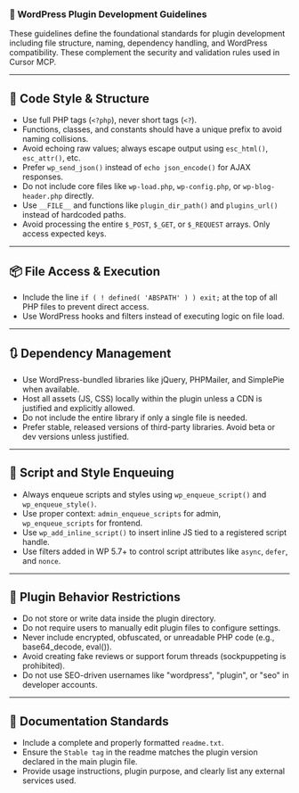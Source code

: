### 📘 WordPress Plugin Development Guidelines

These guidelines define the foundational standards for plugin development including file structure, naming, dependency handling, and WordPress compatibility. These complement the security and validation rules used in Cursor MCP.

---

## 🧱 Code Style & Structure

* Use full PHP tags (`<?php`), never short tags (`<?`).
* Functions, classes, and constants should have a unique prefix to avoid naming collisions.
* Avoid echoing raw values; always escape output using `esc_html()`, `esc_attr()`, etc.
* Prefer `wp_send_json()` instead of `echo json_encode()` for AJAX responses.
* Do not include core files like `wp-load.php`, `wp-config.php`, or `wp-blog-header.php` directly.
* Use `__FILE__` and functions like `plugin_dir_path()` and `plugins_url()` instead of hardcoded paths.
* Avoid processing the entire `$_POST`, `$_GET`, or `$_REQUEST` arrays. Only access expected keys.

---

## 📦 File Access & Execution

* Include the line `if ( ! defined( 'ABSPATH' ) ) exit;` at the top of all PHP files to prevent direct access.
* Use WordPress hooks and filters instead of executing logic on file load.

---

## 🔃 Dependency Management

* Use WordPress-bundled libraries like jQuery, PHPMailer, and SimplePie when available.
* Host all assets (JS, CSS) locally within the plugin unless a CDN is justified and explicitly allowed.
* Do not include the entire library if only a single file is needed.
* Prefer stable, released versions of third-party libraries. Avoid beta or dev versions unless justified.

---

## 🧪 Script and Style Enqueuing

* Always enqueue scripts and styles using `wp_enqueue_script()` and `wp_enqueue_style()`.
* Use proper context: `admin_enqueue_scripts` for admin, `wp_enqueue_scripts` for frontend.
* Use `wp_add_inline_script()` to insert inline JS tied to a registered script handle.
* Use filters added in WP 5.7+ to control script attributes like `async`, `defer`, and `nonce`.

---

## 🛑 Plugin Behavior Restrictions

* Do not store or write data inside the plugin directory.
* Do not require users to manually edit plugin files to configure settings.
* Never include encrypted, obfuscated, or unreadable PHP code (e.g., base64\_decode, eval()).
* Avoid creating fake reviews or support forum threads (sockpuppeting is prohibited).
* Do not use SEO-driven usernames like "wordpress", "plugin", or "seo" in developer accounts.

---

## 📄 Documentation Standards

* Include a complete and properly formatted `readme.txt`.
* Ensure the `Stable tag` in the readme matches the plugin version declared in the main plugin file.
* Provide usage instructions, plugin purpose, and clearly list any external services used.

